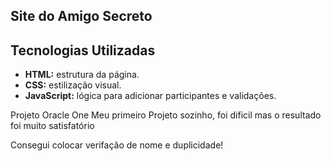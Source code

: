 <h2> Site do Amigo Secreto</h2>

<h2> Tecnologias Utilizadas</h2>
<ul>
    <li><strong>HTML:</strong> estrutura da página.</li>
    <li><strong>CSS:</strong> estilização visual.</li>
    <li><strong>JavaScript:</strong> lógica para adicionar participantes e validações.</li>
</ul>

Projeto Oracle One
Meu primeiro Projeto sozinho, foi dificil mas o resultado foi muito satisfatório

Consegui colocar verifação de nome e duplicidade!

